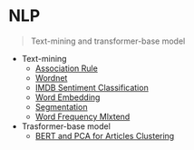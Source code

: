 # NLP
> Text-mining and transformer-base model
* Text-mining
  * [Association Rule](https://github.com/h30306/NLP/blob/master/Association%20rule.ipynb)
  * [Wordnet](https://github.com/h30306/NLP/blob/master/Wordnet.ipynb)
  * [IMDB Sentiment Classification](https://github.com/h30306/NLP/blob/master/pytorch_IMDB_sentiment_classification_HW.ipynb)
  * [Word Embedding](https://github.com/h30306/NLP/blob/master/word%20embeddings.ipynb)
  * [Segmentation](https://github.com/h30306/NLP/blob/master/斷詞NLTK.ipynb)
  * [Word Frequency Mlxtend](https://github.com/h30306/NLP/blob/master/詞頻mlxtend.ipynb)
* Trasformer-base model 
  * [BERT and PCA for Articles Clustering ](https://github.com/h30306/NLP/blob/master/text-visualization.ipynb)
  
